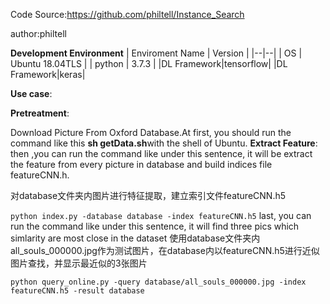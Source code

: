 
Code Source:https://github.com/philtell/Instance_Search

author:philtell

**Development Environment**
| Enviroment Name | Version |
|--|--|
| OS | Ubuntu 18.04TLS |
| python | 3.7.3 |
|DL Framework|tensorflow|
|DL Framework|keras|

**Use case**:

**Pretreatment**:

Download Picture From Oxford Database.At first, you should run the command like this **sh getData.sh**with the shell of Ubuntu.
**Extract Feature**:
then ,you can run the command like under this sentence, it will be extract the feature from every picture in database and build indices file featureCNN.h.

对database文件夹内图片进行特征提取，建立索引文件featureCNN.h5

`python index.py -database database -index featureCNN.h5`
last, you can run the command like under this sentence, it will find three pics  which simlarity are most close in the dataset
使用database文件夹内all_souls_000000.jpg作为测试图片，在database内以featureCNN.h5进行近似图片查找，并显示最近似的3张图片

`python query_online.py -query database/all_souls_000000.jpg -index featureCNN.h5 -result database`



